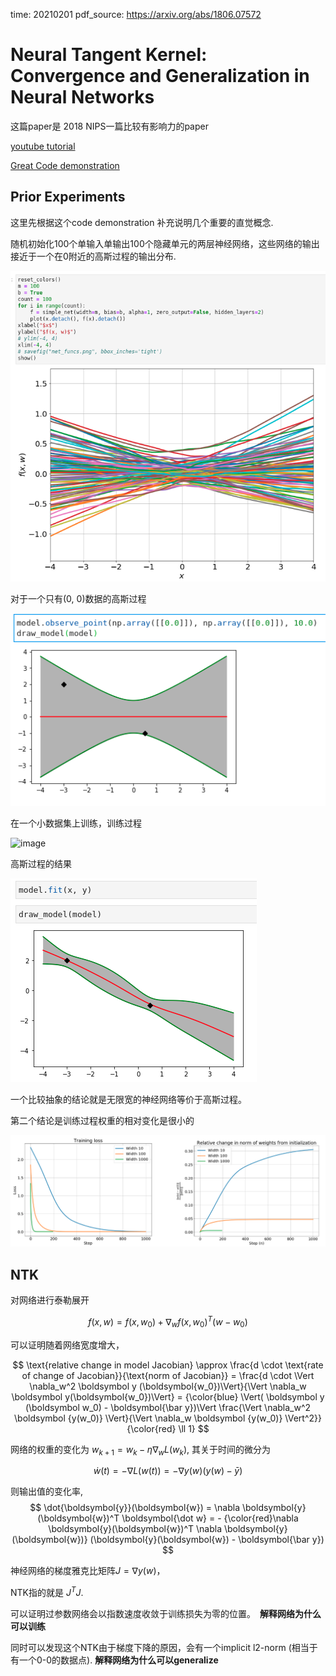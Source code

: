 time: 20210201
pdf_source: https://arxiv.org/abs/1806.07572

# Neural Tangent Kernel: Convergence and Generalization in Neural Networks

这篇paper是 2018 NIPS一篇比较有影响力的paper

[youtube tutorial](https://www.youtube.com/watch?v=DObobAnELkU&list=PLHgjs9ncvHi80UCSlSvQe-TK_uOyDv_Jf&index=7)

[Great Code demonstration](https://rajatvd.github.io/NTK/)

## Prior Experiments



这里先根据这个code demonstration 补充说明几个重要的直觉概念.

随机初始化100个单输入单输出100个隐藏单元的两层神经网络，这些网络的输出接近于一个在0附近的高斯过程的输出分布.

![image](res/NTK_random_init.png)

对于一个只有(0, 0)数据的高斯过程

![image](res/NTK_gaussian_init.png)

在一个小数据集上训练，训练过程

![image](res/NTK_training.gif)

高斯过程的结果

![image](res/NTK_gaussian_training.png)

一个比较抽象的结论就是无限宽的神经网络等价于高斯过程。

第二个结论是训练过程权重的相对变化是很小的

![image](res/NTK_training_loss_and_weight_change.png)

## NTK

对网络进行泰勒展开

$$
f(x, w) = f(x, w_0) + \nabla_w f(x, w_0)^T (w - w_0)
$$

可以证明随着网络宽度增大，

$$
\text{relative change in model Jacobian} \approx  \frac{d \cdot \text{rate of change of Jacobian}}{\text{norm of Jacobian}} = \frac{d \cdot \Vert \nabla_w^2 \boldsymbol y (\boldsymbol{w_0})\Vert}{\Vert \nabla_w \boldsymbol y(\boldsymbol{w_0})\Vert} = {\color{blue} \Vert( \boldsymbol y (\boldsymbol w_0) - \boldsymbol{\bar y})\Vert \frac{\Vert \nabla_w^2 \boldsymbol {y(w_0)} \Vert}{\Vert \nabla_w \boldsymbol {y(w_0)} \Vert^2}}{\color{red} \ll 1}
$$

网络的权重的变化为 $w_{k+1} = w_{k} - \eta \nabla_w L(w_k)$, 其关于时间的微分为

$$\dot w(t) = -\nabla L(w(t)) = - \nabla y(w)(y(w) - \bar y)$$ 

则输出值的变化率, 
$$
    \dot{\boldsymbol{y}}(\boldsymbol{w}) = \nabla \boldsymbol{y}(\boldsymbol{w})^T \boldsymbol{\dot w} = - {\color{red}\nabla \boldsymbol{y}(\boldsymbol{w})^T \nabla \boldsymbol{y}(\boldsymbol{w})} (\boldsymbol{y}(\boldsymbol{w}) - \boldsymbol{\bar y})
$$

神经网络的梯度雅克比矩阵$J = \nabla y(w)$，

NTK指的就是 $J^T J$.

可以证明过参数网络会以指数速度收敛于训练损失为零的位置。　**解释网络为什么可以训练**

同时可以发现这个NTK由于梯度下降的原因，会有一个implicit l2-norm (相当于有一个0-0的数据点). **解释网络为什么可以generalize**
